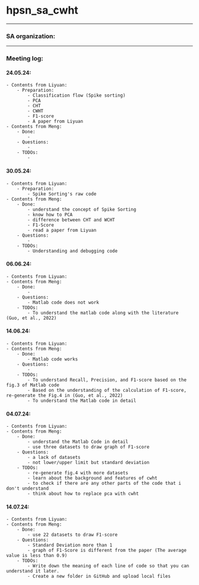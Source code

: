 # hpsn_sa_cwht

------------------------
### SA organization:


-------------------------
### Meeting log:

#### 24.05.24:
    - Contents from Liyuan: 
        - Preparation:
            - Classification flow (Spike sorting)
            - PCA
            - CHT
            - CWHT
            - F1-score
            - A paper from Liyuan
    - Contents from Meng:
        - Done: 
            -
        - Questions: 
            -
        - TODOs: 
            -

#### 30.05.24:
    - Contents from Liyuan: 
        - Preparation:
            - Spike Sorting's raw code 
    - Contents from Meng:
        - Done: 
            - understand the concept of Spike Sorting
            - know how to PCA
            - difference between CHT and WCHT
            - F1-Score
            - read a paper from Liyuan
        - Questions: 
            - 
        - TODOs: 
            - Understanding and debugging code
            

#### 06.06.24:
    - Contents from Liyuan: 
    - Contents from Meng:
        - Done: 
            - 
        - Questions: 
            - Matlab code does not work
        - TODOs: 
            - To understand the matlab code along with the literature (Guo, et al., 2022)

#### 14.06.24:
    - Contents from Liyuan: 
    - Contents from Meng:
        - Done: 
            - Matlab code works
        - Questions: 
            - 
        - TODOs: 
            - To understand Recall, Precision, and F1-score based on the fig.3 of Matlab code
            - Based on the understanding of the calculation of F1-score, re-generate the Fig.4 in (Guo, et al., 2022)
            - To understand the Matlab code in detail

#### 04.07.24:
    - Contents from Liyuan: 
    - Contents from Meng:
        - Done: 
            - understand the Matlab Code in detail
            - use three datasets to draw graph of F1-score
        - Questions: 
            - a lack of datasets 
            - not lower/upper limit but standard deviation
        - TODOs: 
            - re-generate fig.4 with more datasets
            - learn about the background and features of cwht
            - to check if there are any other parts of the code that i don't understand
            - think about how to replace pca with cwht

#### 14.07.24:
    - Contents from Liyuan: 
    - Contents from Meng:
        - Done: 
            - use 22 datasets to draw F1-score
        - Questions: 
            - Standard Deviation more than 1
            - graph of F1-Score is different from the paper (The average value is less than 0.9)
        - TODOs: 
            - Write down the meaning of each line of code so that you can understand it later.
            - Create a new folder in GitHub and upload local files
            
